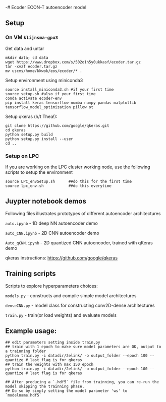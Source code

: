 -# Ecoder
ECON-T autoencoder model

## Setup 

### On VM `klijnsma-gpu3`

Get data and untar
```
mkdir data; cd data
wget https://www.dropbox.com/s/502o1h5y0ukkasf/ecoder.tar.gz 
tar -xvzf ecoder.tar.gz
mv uscms/home/kkwok/eos/ecoder/* .
```

Setup environment using miniconda3
```
source install_miniconda3.sh #if your first time
source setup.sh #also if your first time
conda activate ecoder-env
pip install keras tensorflow numba numpy pandas matplotlib tensorflow_model_optimization pillow ot
```
Setup qkeras (h/t Thea!):
```
git clone https://github.com/google/qkeras.git
cd qkeras
python setup.py build
python setup.py install --user
cd ..
```
### Setup on LPC 
If you are working on the LPC cluster working node, use the following scripts to setup the environment
```
source LPC_envSetup.sh      ##do this for the first time
source lpc_env.sh           ##do this everytime
```

## Juypter notebook demos
Following files illustrates prototypes of different autoencoder architectures

`auto.ipynb` - 1D deep NN autoencoder demo

`auto_CNN.ipynb` - 2D CNN autoencoder demo

`Auto_qCNN.ipynb` - 2D quantized CNN autoencoder, trained  with qKeras demo

qkeras instructions: https://github.com/google/qkeras

## Training scripts 
Scripts to explore hyperparameters choices:

`models.py`   - constructs and compile simple model architectures

`denseCNN.py` - model class for constructing conv2D-dense architectures

`train.py`    - train(or load weights) and evaluate models

## Example usage:

```
## edit parameters setting inside train.py
## train with 1 epoch to make sure model parameters are OK, output to a trainning folder
python train.py -i datadir/2elink/ -o output_folder --epoch 100 --quantize # last flag is for qkeras
## train the weights with max 150 epoch 
python train.py -i datadir/2elink/ -o output_folder --epoch 100 --quantize # last flag is for qkeras

## After producing a `.hdf5` file from trainning, you can re-run the model skipping the trainning phase.
## Do so by simply setting the model parameter 'ws' to `modelname.hdf5`
```
